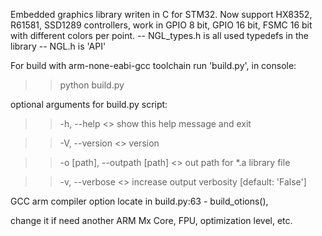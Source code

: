 Embedded graphics library writen in C for STM32.
Now support HX8352, R61581, SSD1289 controllers, work in GPIO 8 bit, GPIO 16 bit, FSMC 16 bit with different colors per point.
-- NGL_types.h is all used typedefs in the library
-- NGL.h is 'API'


For build with arm-none-eabi-gcc toolchain run 'build.py', in console:

>> python build.py

optional arguments for build.py script:

>> -h, --help <> show this help message and exit

>> -V, --version <> version

>> -o [path], --outpath [path] <> out path for *.a library file

>> -v, --verbose <> increase output verbosity [default: 'False']


GCC arm compiler option locate in build.py:63 - build_otions(),

change it if need another ARM Mx Core, FPU, optimization level, etc.
